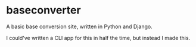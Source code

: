# baseconverter
A basic base conversion site, written in Python and Django. 

I could've written a CLI app for this in half the time, but instead I made this.
